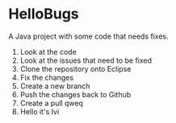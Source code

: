 # HelloBugs
A Java project with some code that needs fixes.  

1. Look at the code
2. Look at the issues that need to be fixed
3. Clone the repository onto Eclipse
4. Fix the changes
5. Create a new branch
6. Push the changes back to Github
7. Create a pull qweq
8. Hello it's Ivi